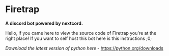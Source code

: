 # Firetrap
**A discord bot powered by nextcord.**

Hello, if you came here to view the source code of Firetrap you're at the right place!
If you want to self host this bot here is this instructions ;0;

*Download the latest version of python here -*
https://python.org/downloads
